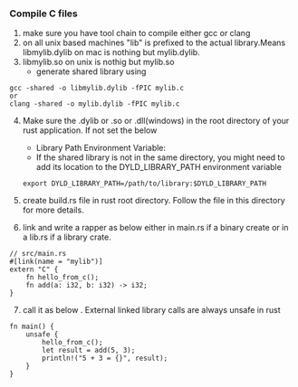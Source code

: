 ### Compile C files



1. make sure you have tool chain to compile either gcc or clang
2. on all unix based machines "lib" is prefixed to the actual library.Means libmylib.dylib on mac is nothing but mylib.dylib. 
3. libmylib.so on unix is nothig but mylib.so
    - generate shared library using 
```
gcc -shared -o libmylib.dylib -fPIC mylib.c
or 
clang -shared -o mylib.dylib -fPIC mylib.c
``` 
4. Make sure the .dylib or .so or .dll(windows) in the root directory of your rust application. If not set the below 
    - Library Path Environment Variable:
    - If the shared library is not in the same directory, you might need to add its location to the DYLD_LIBRARY_PATH environment variable

    ```export DYLD_LIBRARY_PATH=/path/to/library:$DYLD_LIBRARY_PATH```
5. create build.rs file in rust root directory. Follow the file in this directory for more details.
6. link and write a rapper as below either in main.rs if a binary create or in a lib.rs if a library crate.

```
// src/main.rs
#[link(name = "mylib")]
extern "C" {
    fn hello_from_c();
    fn add(a: i32, b: i32) -> i32;
}
```

7. call it as below . External linked library calls are always unsafe in rust

```
fn main() {
    unsafe {
        hello_from_c();
        let result = add(5, 3);
        println!("5 + 3 = {}", result);
    }
}
```